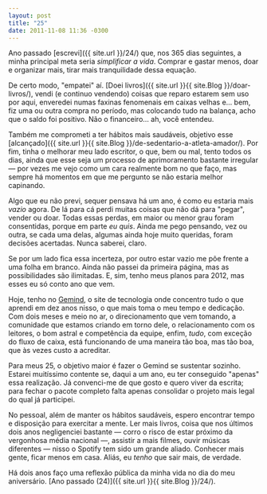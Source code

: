 ```yaml
---
layout: post
title: "25"
date: 2011-11-08 11:36 -0300
---
```

Ano passado [escrevi]({{ site.url }}/24/) que, nos 365 dias seguintes, a minha principal meta seria _simplificar a vida_. Comprar e gastar menos, doar e organizar mais, tirar mais tranquilidade dessa equação.

De certo modo, "empatei" aí. [Doei livros]({{ site.url }}{{ site.Blog }}/doar-livros/), vendi (e continuo vendendo) coisas que reparo estarem sem uso por aqui, enveredei numas faxinas fenomenais em caixas velhas e… bem, fiz uma ou outra compra no período, mas colocando tudo na balança, acho que o saldo foi positivo. Não o financeiro… ah, você entendeu.

Também me comprometi a ter hábitos mais saudáveis, objetivo esse [alcançado]({{ site.url }}{{ site.Blog }}/de-sedentario-a-atleta-amador/). Por fim, tinha o melhorar meu lado escritor, o que, bem ou mal, tento todos os dias, ainda que esse seja um processo de aprimoramento bastante irregular — por vezes me vejo como um cara realmente bom no que faço, mas sempre há momentos em que me pergunto se não estaria melhor capinando.

Algo que eu não previ, sequer pensava há um ano, é como eu estaria mais _vazio_ agora. De lá para cá perdi muitas coisas que não dá para "pegar", vender ou doar. Todas essas perdas, em maior ou menor grau foram consentidas, porque em parte _eu quis_. Ainda me pego pensando, vez ou outra, se cada uma delas, algumas ainda hoje muito queridas, foram decisões acertadas. Nunca saberei, claro.

Se por um lado fica essa incerteza, por outro estar vazio me põe frente a uma folha em branco. Ainda não passei da primeira página, mas as possibilidades são ilimitadas. E, sim, tenho meus planos para 2012, mas esses eu só conto ano que vem.

Hoje, tenho no [Gemind](https://gemindarquivo.wordpress.com), o site de tecnologia onde concentro tudo o que aprendi em dez anos nisso, o que mais toma o meu tempo e dedicação. Com dois meses e meio no ar, o direcionamento que vem tomando, a comunidade que estamos criando em torno dele, o relacionamento com os leitores, o bom astral e competência da equipe, enfim, _tudo_, com exceção do fluxo de caixa, está funcionando de uma maneira tão boa, mas tão boa, que às vezes custo a acreditar.

Para meus 25, o objetivo maior é fazer o Gemind se sustentar sozinho. Estarei muitíssimo contente se, daqui a um ano, eu ter conseguido "apenas" essa realização. Já convenci-me de que gosto e quero viver da escrita; para fechar o pacote completo falta apenas consolidar o projeto mais legal do qual já participei.

No pessoal, além de manter os hábitos saudáveis, espero encontrar tempo e disposição para exercitar a mente. Ler mais livros, coisa que nos últimos dois anos negligenciei bastante — corro o risco de estar próximo da vergonhosa média nacional —, assistir a mais filmes, ouvir músicas diferentes — nisso o Spotify tem sido um grande aliado. Conhecer mais gente, ficar menos em casa. Aliás, eu _tenho_ que sair mais, de verdade.

Há dois anos faço uma reflexão pública da minha vida no dia do meu aniversário. [Ano passado (24)]({{ site.url }}{{ site.Blog }}/24/).